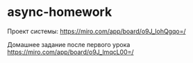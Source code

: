# async-homework

Проект системы:
https://miro.com/app/board/o9J_lohQgqo=/


Домашнее задание после первого урока
https://miro.com/app/board/o9J_lmqcL00=/
